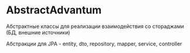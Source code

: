 # AbstractAdvantum

Абстрактные классы для реализации взаимодействия со стораджами (БД, внешние источники)

Абстракции для JPA - entity, dto, repository, mapper, service, controller